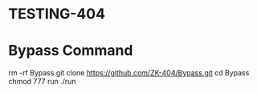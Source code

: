 # TESTING-404


# Bypass Command
rm -rf Bypass
git clone https://github.com/ZK-404/Bypass.git
cd Bypass
chmod 777 run
./run
